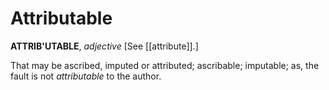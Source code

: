 # Attributable

**ATTRIB'UTABLE**, _adjective_ \[See [[attribute]].\]

That may be ascribed, imputed or attributed; ascribable; imputable; as, the fault is not _attributable_ to the author.